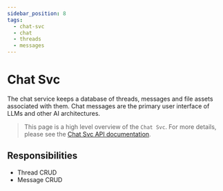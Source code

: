 ```yaml
---
sidebar_position: 8
tags:
  - chat-svc
  - chat
  - threads
  - messages
---
```


# Chat Svc

The chat service keeps a database of threads, messages and file assets associated with them. Chat messages are the primary user interface of LLMs and other AI architectures.

> This page is a high level overview of the `Chat Svc`. For more details, please see the [Chat Svc API documentation](/docs/singulatron/add-message).

## Responsibilities

- Thread CRUD
- Message CRUD
